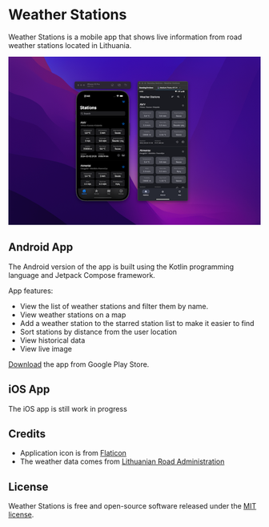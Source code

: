# Weather Stations

Weather Stations is a mobile app that shows live information from road weather stations located in
Lithuania.

![Weather Stations App](media/hero.png)

## Android App

The Android version of the app is built using the Kotlin programming language and Jetpack Compose framework.

App features:

* View the list of weather stations and filter them by name.
* View weather stations on a map
* Add a weather station to the starred station list to make it easier to find
* Sort stations by distance from the user location
* View historical data
* View live image

[Download](https://play.google.com/store/apps/details?id=com.boatsbay.weather_stations) the app from Google Play Store.

## iOS App

The iOS app is still work in progress 

## Credits

* Application icon is from [Flaticon](https://flaticon.com)
* The weather data comes from [Lithuanian Road Administration](https://lakd.lt)

## License

Weather Stations is free and open-source software released under the [MIT license](https://github.com/tunaitis/weatherstations/blob/master/LICENSE).
